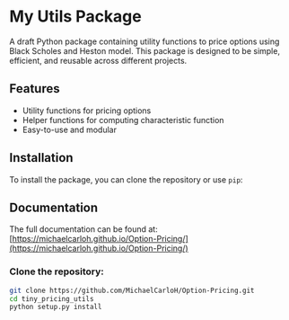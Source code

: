 # My Utils Package

A draft Python package containing utility functions to price options using Black Scholes and Heston model. This package is designed to be simple, efficient, and reusable across different projects.

## Features
- Utility functions for pricing options
- Helper functions for computing characteristic function
- Easy-to-use and modular

## Installation

To install the package, you can clone the repository or use `pip`:

## Documentation

The full documentation can be found at: [https://michaelcarloh.github.io/Option-Pricing/](https://michaelcarloh.github.io/Option-Pricing/)


### Clone the repository:
```bash
git clone https://github.com/MichaelCarloH/Option-Pricing.git
cd tiny_pricing_utils
python setup.py install
